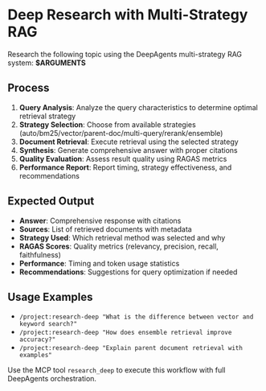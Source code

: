 # Deep Research with Multi-Strategy RAG

Research the following topic using the DeepAgents multi-strategy RAG system: **$ARGUMENTS**

## Process

1. **Query Analysis**: Analyze the query characteristics to determine optimal retrieval strategy
2. **Strategy Selection**: Choose from available strategies (auto/bm25/vector/parent-doc/multi-query/rerank/ensemble)
3. **Document Retrieval**: Execute retrieval using the selected strategy
4. **Synthesis**: Generate comprehensive answer with proper citations
5. **Quality Evaluation**: Assess result quality using RAGAS metrics
6. **Performance Report**: Report timing, strategy effectiveness, and recommendations

## Expected Output

- **Answer**: Comprehensive response with citations
- **Sources**: List of retrieved documents with metadata
- **Strategy Used**: Which retrieval method was selected and why
- **RAGAS Scores**: Quality metrics (relevancy, precision, recall, faithfulness)
- **Performance**: Timing and token usage statistics
- **Recommendations**: Suggestions for query optimization if needed

## Usage Examples

- `/project:research-deep "What is the difference between vector and keyword search?"`
- `/project:research-deep "How does ensemble retrieval improve accuracy?"`
- `/project:research-deep "Explain parent document retrieval with examples"`

Use the MCP tool `research_deep` to execute this workflow with full DeepAgents orchestration.